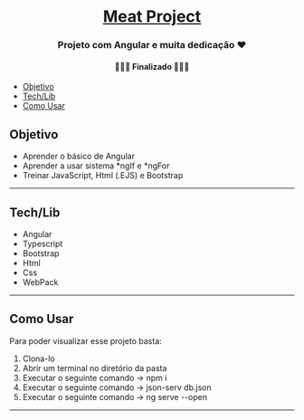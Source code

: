 <h1 align="center">
     <a href="#" alt="Projeto de uma Agenda com express"> Meat Project</a>
</h1>

<h3 align="center">
    Projeto com Angular e muita dedicação ❤
</h3>

<h4 align="center">
	👨🏽‍💻  Finalizado  👨🏽‍💻
</h4>

<!--ts-->
   * [Objetivo](#Objetivo)
   * [Tech/Lib](#Tech/Lib)
   * [Como Usar](#como-usar)
<!--te-->

## Objetivo

* Aprender o básico de Angular
* Aprender a usar sistema *ngIf e *ngFor
* Treinar JavaScript, Html (.EJS) e Bootstrap

---

## Tech/Lib
* Angular
* Typescript
* Bootstrap
* Html
* Css
* WebPack
---


## Como Usar

Para poder visualizar esse projeto basta: 
1. Clona-lo
2. Abrir um terminal no diretório da pasta
3. Executar o seguinte comando -> npm i
4. Executar o seguinte comando -> json-serv db.json
5. Executar o seguinte comando -> ng serve --open
---